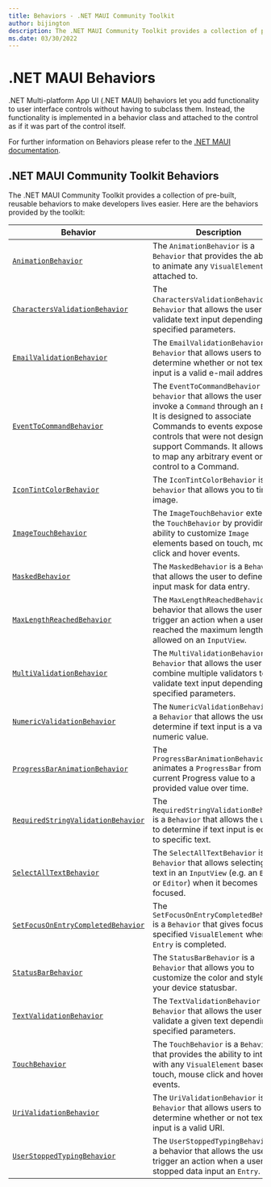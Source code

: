 ```yaml
---
title: Behaviors - .NET MAUI Community Toolkit
author: bijington
description: The .NET MAUI Community Toolkit provides a collection of pre-built, reusable behaviors to make developers lives easier.
ms.date: 03/30/2022
---
```


# .NET MAUI Behaviors

.NET Multi-platform App UI (.NET MAUI) behaviors let you add functionality to user interface controls without having to subclass them. Instead, the functionality is implemented in a behavior class and attached to the control as if it was part of the control itself.

For further information on Behaviors please refer to the [.NET MAUI documentation](/dotnet/maui/fundamentals/behaviors).

## .NET MAUI Community Toolkit Behaviors

The .NET MAUI Community Toolkit provides a collection of pre-built, reusable behaviors to make developers lives easier. Here are the behaviors provided by the toolkit:

| Behavior | Description |
| --------- | ----------- |
| [`AnimationBehavior`](animation-behavior.md) | The `AnimationBehavior` is a `Behavior` that provides the ability to animate any `VisualElement` it is attached to. |
| [`CharactersValidationBehavior`](characters-validation-behavior.md) | The `CharactersValidationBehavior` is a `Behavior` that allows the user to validate text input depending on specified parameters. |
| [`EmailValidationBehavior`](email-validation-behavior.md) | The `EmailValidationBehavior` is a `Behavior` that allows users to determine whether or not text input is a valid e-mail address. |
| [`EventToCommandBehavior`](event-to-command-behavior.md) | The `EventToCommandBehavior` is a `behavior` that allows the user to invoke a `Command` through an `Event`. It is designed to associate Commands to events exposed by controls that were not designed to support Commands. It allows you to map any arbitrary event on a control to a Command. |
| [`IconTintColorBehavior`](icon-tint-color-behavior.md) | The `IconTintColorBehavior` is a `behavior` that allows you to tint an image. |
| [`ImageTouchBehavior`](image-touch-behavior.md) | The `ImageTouchBehavior` extends the `TouchBehavior` by providing the ability to customize `Image` elements based on touch, mouse click and hover events. |
| [`MaskedBehavior`](masked-behavior.md) | The `MaskedBehavior` is a `Behavior` that allows the user to define an input mask for data entry. |
| [`MaxLengthReachedBehavior`](maximum-length-reached-behavior.md) | The `MaxLengthReachedBehavior` is a behavior that allows the user to trigger an action when a user has reached the maximum length allowed on an `InputView`. |
| [`MultiValidationBehavior`](multi-validation-behavior.md) | The `MultiValidationBehavior` is a `Behavior` that allows the user to combine multiple validators to validate text input depending on specified parameters. |
| [`NumericValidationBehavior`](numeric-validation-behavior.md) | The `NumericValidationBehavior` is a `Behavior` that allows the user to determine if text input is a valid numeric value. |
| [`ProgressBarAnimationBehavior`](progressbar-animation-behavior.md) | The `ProgressBarAnimationBehavior` animates a `ProgressBar` from its current Progress value to a provided value over time. |
| [`RequiredStringValidationBehavior`](required-string-validation-behavior.md) | The `RequiredStringValidationBehavior` is a `Behavior` that allows the user to determine if text input is equal to specific text. |
| [`SelectAllTextBehavior`](select-all-text-behavior.md) | The `SelectAllTextBehavior` is a `Behavior` that allows selecting all text in an `InputView` (e.g. an `Entry` or `Editor`) when it becomes focused.
| [`SetFocusOnEntryCompletedBehavior`](set-focus-when-entry-completed-behavior.md) | The `SetFocusOnEntryCompletedBehavior` is a `Behavior` that gives focus to a specified `VisualElement` when an `Entry` is completed. |
| [`StatusBarBehavior`](statusbar-behavior.md) | The `StatusBarBehavior` is a `Behavior` that allows you to customize the color and style of your device statusbar.|
| [`TextValidationBehavior`](text-validation-behavior.md) | The `TextValidationBehavior` is a `Behavior` that allows the user to validate a given text depending on specified parameters. |
| [`TouchBehavior`](touch-behavior.md) | The `TouchBehavior` is a `Behavior` that provides the ability to interact with any `VisualElement` based on touch, mouse click and hover events. |
| [`UriValidationBehavior`](uri-validation-behavior.md) | The `UriValidationBehavior` is a `Behavior` that allows users to determine whether or not text input is a valid URI. |
| [`UserStoppedTypingBehavior`](user-stopped-typing-behavior.md) | The `UserStoppedTypingBehavior` is a behavior that allows the user to trigger an action when a user has stopped data input an `Entry`. |
